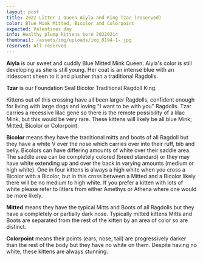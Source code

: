 ```yaml
---
layout: post
title: 2022 Litter 1 Queen Aiyla and King Tzar (reserved)
color: Blue Mink Mitted, Bicolor and Colorpoint
expected: Valentines day
info: Healthy plump kittens born 20220214
thumbnail: /assets/img/uploads/img_0194-1-.jpg
reserved: All reserved
---
```

**Aiyla** is our sweet and cuddly Blue Mitted Mink Queen. Aiyla's color is still developing as she is still young. Her coat is an intense blue with an iridescent sheen to it and plusher than a traditional Ragdolls. 

**Tzar** is our Foundation Seal Bicolor Traditional Ragdoll King.

Kittens out of this crossing have all been larger Ragdolls, confident enough for living with large dogs and loving "I want to be with you" Ragdolls. Tzar carries a recessive lilac gene so there is the remote possibility of a lilac Mink, but this would be very rare. These kittens will likely be all blue Mink; Mitted, Bicolor or Colorpoint. 

**Bicolor** means they have the traditional mitts and boots of all Ragdoll but they have a white V over the nose which carries over into their ruff, bib and belly. Bicolors can have differing amounts of white over their saddle area. The saddle area can be completely colored (breed standard) or they may have white extending up and over the back in varying amounts (medium or high white). One in four kittens is always a high white when you cross a Bicolor with a Bicolor, but in this cross between a Mitted and a Bicolor likely there will be no medium to high white. If you prefer a kitten with lots of white please refer to litters from either Amethys or Athena where one would be more likely. 

**Mitted** means they have the typical Mitts and Boots of all Ragdolls but they have a completely or partially dark nose. Typically mitted kittens Mitts and Boots are separated from the rest of the kitten by an area of color so are distinct. 

**Colorpoint** means their points (ears, nose, tail) are progressively darker than the rest of the body but they have no white on them. Despite having no white, these kittens are always stunning.